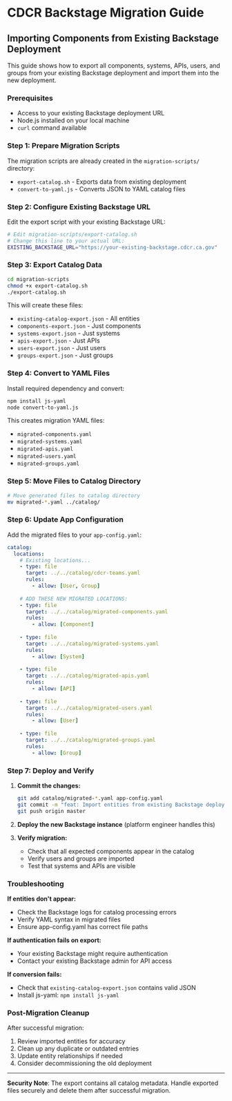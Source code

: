 # CDCR Backstage Migration Guide

## Importing Components from Existing Backstage Deployment

This guide shows how to export all components, systems, APIs, users, and groups from your existing Backstage deployment and import them into the new deployment.

### Prerequisites

- Access to your existing Backstage deployment URL
- Node.js installed on your local machine
- `curl` command available

### Step 1: Prepare Migration Scripts

The migration scripts are already created in the `migration-scripts/` directory:
- `export-catalog.sh` - Exports data from existing deployment
- `convert-to-yaml.js` - Converts JSON to YAML catalog files

### Step 2: Configure Existing Backstage URL

Edit the export script with your existing Backstage URL:

```bash
# Edit migration-scripts/export-catalog.sh
# Change this line to your actual URL:
EXISTING_BACKSTAGE_URL="https://your-existing-backstage.cdcr.ca.gov"
```

### Step 3: Export Catalog Data

```bash
cd migration-scripts
chmod +x export-catalog.sh
./export-catalog.sh
```

This will create these files:
- `existing-catalog-export.json` - All entities
- `components-export.json` - Just components
- `systems-export.json` - Just systems
- `apis-export.json` - Just APIs
- `users-export.json` - Just users
- `groups-export.json` - Just groups

### Step 4: Convert to YAML Files

Install required dependency and convert:

```bash
npm install js-yaml
node convert-to-yaml.js
```

This creates migration YAML files:
- `migrated-components.yaml`
- `migrated-systems.yaml` 
- `migrated-apis.yaml`
- `migrated-users.yaml`
- `migrated-groups.yaml`

### Step 5: Move Files to Catalog Directory

```bash
# Move generated files to catalog directory
mv migrated-*.yaml ../catalog/
```

### Step 6: Update App Configuration

Add the migrated files to your `app-config.yaml`:

```yaml
catalog:
  locations:
    # Existing locations...
    - type: file
      target: ../../catalog/cdcr-teams.yaml
      rules:
        - allow: [User, Group]
    
    # ADD THESE NEW MIGRATED LOCATIONS:
    - type: file
      target: ../../catalog/migrated-components.yaml
      rules:
        - allow: [Component]
    
    - type: file
      target: ../../catalog/migrated-systems.yaml
      rules:
        - allow: [System]
        
    - type: file
      target: ../../catalog/migrated-apis.yaml
      rules:
        - allow: [API]
        
    - type: file
      target: ../../catalog/migrated-users.yaml
      rules:
        - allow: [User]
        
    - type: file
      target: ../../catalog/migrated-groups.yaml
      rules:
        - allow: [Group]
```

### Step 7: Deploy and Verify

1. **Commit the changes:**
   ```bash
   git add catalog/migrated-*.yaml app-config.yaml
   git commit -m "feat: Import entities from existing Backstage deployment"
   git push origin master
   ```

2. **Deploy the new Backstage instance** (platform engineer handles this)

3. **Verify migration:**
   - Check that all expected components appear in the catalog
   - Verify users and groups are imported
   - Test that systems and APIs are visible

### Troubleshooting

**If entities don't appear:**
- Check the Backstage logs for catalog processing errors
- Verify YAML syntax in migrated files
- Ensure app-config.yaml has correct file paths

**If authentication fails on export:**
- Your existing Backstage might require authentication
- Contact your existing Backstage admin for API access

**If conversion fails:**
- Check that `existing-catalog-export.json` contains valid JSON
- Install js-yaml: `npm install js-yaml`

### Post-Migration Cleanup

After successful migration:
1. Review imported entities for accuracy
2. Clean up any duplicate or outdated entries
3. Update entity relationships if needed
4. Consider decommissioning the old deployment

---

**Security Note**: The export contains all catalog metadata. Handle exported files securely and delete them after successful migration.